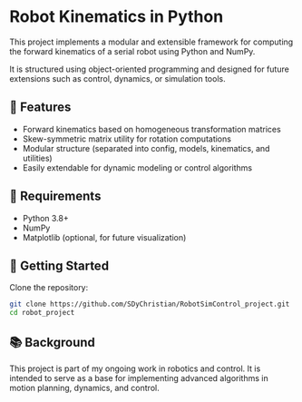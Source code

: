 # Robot Kinematics in Python

This project implements a modular and extensible framework for computing the forward kinematics of a serial robot using Python and NumPy.

It is structured using object-oriented programming and designed for future extensions such as control, dynamics, or simulation tools.

## 📌 Features

- Forward kinematics based on homogeneous transformation matrices  
- Skew-symmetric matrix utility for rotation computations  
- Modular structure (separated into config, models, kinematics, and utilities)  
- Easily extendable for dynamic modeling or control algorithms  

## 🔧 Requirements

- Python 3.8+  
- NumPy  
- Matplotlib (optional, for future visualization)  

## 🚀 Getting Started
Clone the repository:
```bash
git clone https://github.com/SDyChristian/RobotSimControl_project.git
cd robot_project
```

## 📚 Background
This project is part of my ongoing work in robotics and control. It is intended to serve as a base for implementing advanced algorithms in motion planning, dynamics, and control.
